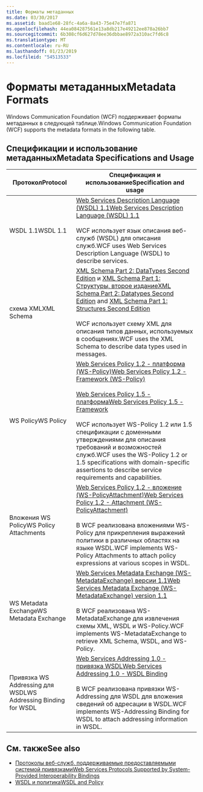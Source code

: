 ```yaml
---
title: Форматы метаданных
ms.date: 03/30/2017
ms.assetid: baad1e68-28fc-4a6a-8a43-75e47e7fa871
ms.openlocfilehash: 44ea084287561e13a8db217e49212ee878a26bb7
ms.sourcegitcommit: 6b308cf6d627d78ee36dbbae8972a310ac7fd6c8
ms.translationtype: MT
ms.contentlocale: ru-RU
ms.lasthandoff: 01/23/2019
ms.locfileid: "54513533"
---
```

# <a name="metadata-formats"></a><span data-ttu-id="1c560-102">Форматы метаданных</span><span class="sxs-lookup"><span data-stu-id="1c560-102">Metadata Formats</span></span>
<span data-ttu-id="1c560-103">Windows Communication Foundation (WCF) поддерживает форматы метаданных в следующей таблице.</span><span class="sxs-lookup"><span data-stu-id="1c560-103">Windows Communication Foundation (WCF) supports the metadata formats in the following table.</span></span>  
  
## <a name="metadata-specifications-and-usage"></a><span data-ttu-id="1c560-104">Спецификации и использование метаданных</span><span class="sxs-lookup"><span data-stu-id="1c560-104">Metadata Specifications and Usage</span></span>  
  
|<span data-ttu-id="1c560-105">Протокол</span><span class="sxs-lookup"><span data-stu-id="1c560-105">Protocol</span></span>|<span data-ttu-id="1c560-106">Спецификация и использование</span><span class="sxs-lookup"><span data-stu-id="1c560-106">Specification and usage</span></span>|  
|--------------|-----------------------------|  
|<span data-ttu-id="1c560-107">WSDL 1.1</span><span class="sxs-lookup"><span data-stu-id="1c560-107">WSDL 1.1</span></span>|[<span data-ttu-id="1c560-108">Web Services Description Language (WSDL) 1.1</span><span class="sxs-lookup"><span data-stu-id="1c560-108">Web Services Description Language (WSDL) 1.1</span></span>](https://go.microsoft.com/fwlink/?LinkId=94859)<br /><br /> <span data-ttu-id="1c560-109">WCF использует язык описания веб-служб (WSDL) для описания служб.</span><span class="sxs-lookup"><span data-stu-id="1c560-109">WCF uses Web Services Description Language (WSDL) to describe services.</span></span>|  
|<span data-ttu-id="1c560-110">схема XML</span><span class="sxs-lookup"><span data-stu-id="1c560-110">XML Schema</span></span>|<span data-ttu-id="1c560-111">[XML Schema Part 2: DataTypes Second Edition](https://go.microsoft.com/fwlink/?LinkId=94861) и [XML Schema Part 1: Структуры, второе издание](https://go.microsoft.com/fwlink/?LinkId=94862)</span><span class="sxs-lookup"><span data-stu-id="1c560-111">[XML Schema Part 2: Datatypes Second Edition](https://go.microsoft.com/fwlink/?LinkId=94861) and [XML Schema Part 1: Structures Second Edition](https://go.microsoft.com/fwlink/?LinkId=94862)</span></span><br /><br /> <span data-ttu-id="1c560-112">WCF использует схему XML для описания типов данных, используемых в сообщениях.</span><span class="sxs-lookup"><span data-stu-id="1c560-112">WCF uses the XML Schema to describe data types used in messages.</span></span>|  
|<span data-ttu-id="1c560-113">WS Policy</span><span class="sxs-lookup"><span data-stu-id="1c560-113">WS Policy</span></span>|[<span data-ttu-id="1c560-114">Web Services Policy 1.2 - платформа (WS-Policy)</span><span class="sxs-lookup"><span data-stu-id="1c560-114">Web Services Policy 1.2 - Framework (WS-Policy)</span></span>](https://go.microsoft.com/fwlink/?LinkId=94864)<br /><br /> [<span data-ttu-id="1c560-115">Web Services Policy 1.5 - платформа</span><span class="sxs-lookup"><span data-stu-id="1c560-115">Web Services Policy 1.5 - Framework</span></span>](https://go.microsoft.com/fwlink/?LinkId=94865)<br /><br /> <span data-ttu-id="1c560-116">WCF использует WS-Policy 1.2 или 1.5 спецификации с доменными утверждениями для описания требований и возможностей служб.</span><span class="sxs-lookup"><span data-stu-id="1c560-116">WCF uses the WS-Policy 1.2 or 1.5 specifications with domain-specific assertions to describe service requirements and capabilities.</span></span>|  
|<span data-ttu-id="1c560-117">Вложения WS Policy</span><span class="sxs-lookup"><span data-stu-id="1c560-117">WS Policy Attachments</span></span>|[<span data-ttu-id="1c560-118">Web Services Policy 1.2 - вложение (WS-PolicyAttachment)</span><span class="sxs-lookup"><span data-stu-id="1c560-118">Web Services Policy 1.2 - Attachment (WS-PolicyAttachment)</span></span>](https://go.microsoft.com/fwlink/?LinkId=94866)<br /><br /> <span data-ttu-id="1c560-119">В WCF реализована вложениями WS-Policy для прикрепления выражений политики в различных областях на языке WSDL.</span><span class="sxs-lookup"><span data-stu-id="1c560-119">WCF implements WS-Policy Attachments to attach policy expressions at various scopes in WSDL.</span></span>|  
|<span data-ttu-id="1c560-120">WS Metadata Exchange</span><span class="sxs-lookup"><span data-stu-id="1c560-120">WS Metadata Exchange</span></span>|[<span data-ttu-id="1c560-121">Web Services Metadata Exchange (WS-MetadataExchange) версии 1.1</span><span class="sxs-lookup"><span data-stu-id="1c560-121">Web Services Metadata Exchange (WS-MetadataExchange) version 1.1</span></span>](https://go.microsoft.com/fwlink/?LinkId=94868)<br /><br /> <span data-ttu-id="1c560-122">В WCF реализована WS-MetadataExchange для извлечения схемы XML, WSDL и WS-Policy.</span><span class="sxs-lookup"><span data-stu-id="1c560-122">WCF implements WS-MetadataExchange to retrieve XML Schema, WSDL, and WS-Policy.</span></span>|  
|<span data-ttu-id="1c560-123">Привязка WS Addressing для WSDL</span><span class="sxs-lookup"><span data-stu-id="1c560-123">WS Addressing Binding for WSDL</span></span>|[<span data-ttu-id="1c560-124">Web Services Addressing 1.0 - привязка WSDL</span><span class="sxs-lookup"><span data-stu-id="1c560-124">Web Services Addressing 1.0 - WSDL Binding</span></span>](https://go.microsoft.com/fwlink/?LinkId=94869)<br /><br /> <span data-ttu-id="1c560-125">В WCF реализована привязки WS-Addressing для WSDL для вложения сведений об адресации в WSDL.</span><span class="sxs-lookup"><span data-stu-id="1c560-125">WCF implements WS-Addressing Binding for WSDL to attach addressing information in WSDL.</span></span>|  
  
## <a name="see-also"></a><span data-ttu-id="1c560-126">См. также</span><span class="sxs-lookup"><span data-stu-id="1c560-126">See also</span></span>
- [<span data-ttu-id="1c560-127">Протоколы веб-служб, поддерживаемые предоставляемыми системой привязками</span><span class="sxs-lookup"><span data-stu-id="1c560-127">Web Services Protocols Supported by System-Provided Interoperability Bindings</span></span>](../../../../docs/framework/wcf/feature-details/web-services-protocols-supported-by-system-provided-interoperability-bindings.md)
- [<span data-ttu-id="1c560-128">WSDL и политика</span><span class="sxs-lookup"><span data-stu-id="1c560-128">WSDL and Policy</span></span>](../../../../docs/framework/wcf/feature-details/wsdl-and-policy.md)

